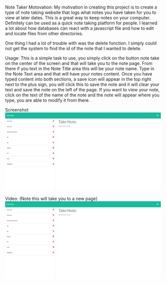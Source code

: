  
Note Taker
Motovation:
My motivation in creating this project is to create a type of note taking website that logs what notes you have taken for you to view at later dates.
This is a great way to keep notes on your computer. Definitely can be used as a quick note taking platform for people.
I learned a lot about how databases can react with a javascript file and how to edit and locate files from other directories.
 
One thing I had a lot of trouble with was the delete function. I simply could not get the system to find the id of the note that I wanted to delete.

Usage:
This is a simple task to use, you simply click on the button note take on the center of the screen and that will take you to the note page. From there if you text in the Note Title area this will be your note name. Type in the Note Text area and that will have your notes content. Once you have typed content into both sections, a save icon will appear in the top right next to the plus sign, you will click this to save the note and it will clear your text and save the note on the left of the page. If you want to view your note, click on the text of the name of the note and the note will appear where you type, you are able to modify it from there.

Screenshot 
![Notes Page](./public/pics/picture1.JPG)

Video:
(Note this will take you to a new page)
[![Watch the video](./public/pics/picture1.JPG)](https://www.youtube.com/watch?v=DV5Vif3tk5I)

